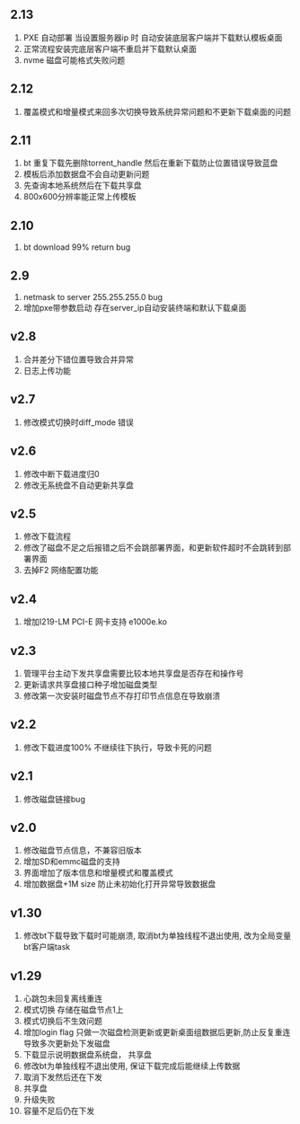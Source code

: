 ## 2.13
1. PXE 自动部署 当设置服务器ip 时 自动安装底层客户端并下载默认模板桌面
2. 正常流程安装完底层客户端不重启并下载默认桌面
3. nvme 磁盘可能格式失败问题

## 2.12 
1. 覆盖模式和增量模式来回多次切换导致系统异常问题和不更新下载桌面的问题

## 2.11
1. bt 重复下载先删除torrent_handle 然后在重新下载防止位置错误导致蓝盘
2. 模板后添加数据盘不会自动更新问题
3. 先查询本地系统然后在下载共享盘
4. 800x600分辨率能正常上传模板

## 2.10
1. bt download 99% return bug

## 2.9
1. netmask to server 255.255.255.0 bug
2. 增加pxe带参数启动 存在server_ip自动安装终端和默认下载桌面

## v2.8
1. 合并差分下错位置导致合并异常
2. 日志上传功能

## v2.7
1. 修改模式切换时diff_mode 错误

## v2.6
1. 修改中断下载进度归0
2. 修改无系统盘不自动更新共享盘

## v2.5
1. 修改下载流程
2. 修改了磁盘不足之后报错之后不会跳部署界面，和更新软件超时不会跳转到部署界面
3. 去掉F2 网络配置功能

## v2.4
1. 增加I219-LM PCI-E 网卡支持 e1000e.ko

## v2.3
1. 管理平台主动下发共享盘需要比较本地共享盘是否存在和操作号
2. 更新请求共享盘接口种子增加磁盘类型
3. 修改第一次安装时磁盘节点不存打印节点信息在导致崩溃

## v2.2
1. 修改下载进度100% 不继续往下执行，导致卡死的问题

## v2.1
1. 修改磁盘链接bug

## v2.0
1. 修改磁盘节点信息，不兼容旧版本
2. 增加SD和emmc磁盘的支持
3. 界面增加了版本信息和增量模式和覆盖模式
4. 增加数据盘+1M size 防止未初始化打开异常导致数据盘

## v1.30
1. 修改bt下载导致下载时可能崩溃, 取消bt为单独线程不退出使用, 改为全局变量bt客户端task 

## v1.29 
1. 心跳包未回复离线重连
2. 模式切换 存储在磁盘节点1上 
3. 模式切换后不生效问题
4. 增加login flag 只做一次磁盘检测更新或更新桌面组数据后更新,防止反复重连导致多次更新处下发磁盘
5. 下载显示说明数据盘系统盘， 共享盘   
6. 修改bt为单独线程不退出使用, 保证下载完成后能继续上传数据
7. 取消下发然后还在下发
8. 共享盘 
9. 升级失败
10. 容量不足后仍在下发


